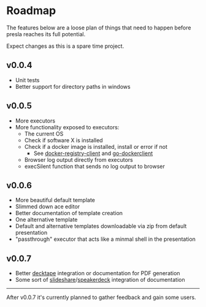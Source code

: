 # Roadmap

The features below are a loose plan of things that need to happen before presla reaches its full potential.

Expect changes as this is a spare time project.

## v0.0.4

- Unit tests
- Better support for directory paths in windows

## v0.0.5

- More executors
- More functionality exposed to executors:
  - The current OS
  - Check if software X is installed
  - Check if a docker image is installed, install or error if not
    - See [docker-registry-client](https://github.com/heroku/docker-registry-client) and [go-dockerclient](https://github.com/fsouza/go-dockerclient)
  - Browser log output directly from executors
  - execSilent function that sends no log output to browser

## v0.0.6

- More beautiful default template
- Slimmed down ace editor
- Better documentation of template creation
- One alternative template
- Default and alternative templates downloadable via zip from default presentation
- "passthrough" executor that acts like a minmal shell in the presentation

## v0.0.7

- Better [decktape](https://github.com/astefanutti/decktape) integration or documentation for PDF generation
- Some sort of [slideshare](https://slideshare.net)/[speakerdeck](https://speakerdeck.com/) integration of documentation

---

After v0.0.7 it's currently planned to gather feedback and gain some users.
